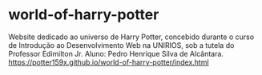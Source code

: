 # world-of-harry-potter
Website dedicado ao universo de Harry Potter, concebido durante o curso de Introdução ao Desenvolvimento Web na UNIRIOS, sob a tutela do Professor Edimilton Jr.
Aluno: Pedro Henrique Silva de Alcântara.
https://potter159x.github.io/world-of-harry-potter/index.html
